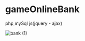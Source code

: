 # gameOnlineBank
php,mySql   js(jquery - ajax)

![bank (1)](https://github.com/tmmun/gameOnlineBank/assets/112685697/ad3c814e-588f-4512-974b-fd89e89b2630)
